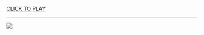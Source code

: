 
<a href="https://premium76.site?title=snake_eats_apple_game&ref=12M">CLICK TO PLAY</a></h3>
<hr>

<a href="https://premium76.site?title=snake_eats_apple_game&ref=12M"><img src="https://clearcache.store/games.png"></a>


